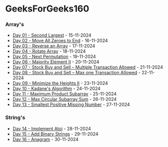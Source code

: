 # GeeksForGeeks160

### Array's

- [Day 01 - Second Largest](Arrays/Day01/) - 15-11-2024
- [Day 02 - Move All Zeroes to End](Arrays/Day02/) - 16-11-2024
- [Day 03 - Reverse an Array](Arrays/Day03/) - 17-11-2024
- [Day 04 - Rotate Array](Arrays/Day04/) - 18-11-2024
- [Day 05 - Next Permutation](Arrays/Day05/) - 19-11-2024
- [Day 06 - Majority Element II](Arrays/Day06/) - 20-11-2024
- [Day 07 - Stock Buy and Sell – Multiple Transaction Allowed](Arrays/Day07/) - 21-11-2024
- [Day 08 - Stock Buy and Sell – Max one Transaction Allowed](Arrays/Day08/) - 22-11-2024
- [Day 09 - Minimize the Heights II](Arrays/Day09/) - 23-11-2024
- [Day 10 - Kadane's Algorithm](Arrays/Day10/) - 24-11-2024
- [Day 11 - Maximum Product Subarray](Arrays/Day11/) - 25-11-2024
- [Day 12 - Max Circular Subarray Sum](Arrays/Day12/) - 26-11-2024
- [Day 13 - Smallest Positive Missing Number](Arrays/Day13/) - 27-11-2024

### String's

- [Day 14 - Implement Atoi](Strings/Day14/) - 28-11-2024
- [Day 15 - Add Binary Strings](Strings/Day15/) - 29-11-2024
- [Day 16 - Anagram](Strings/Day16/) - 30-11-2024
